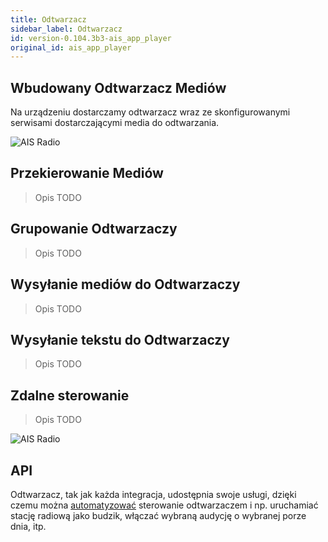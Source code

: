 ```yaml
---
title: Odtwarzacz
sidebar_label: Odtwarzacz
id: version-0.104.3b3-ais_app_player
original_id: ais_app_player
---
```


## Wbudowany Odtwarzacz Mediów

Na urządzeniu dostarczamy odtwarzacz wraz ze skonfigurowanymi serwisami dostarczającymi media do odtwarzania.

![AIS Radio](/AIS-docs/img/en/frontend/ais_exo_player.png)

## Przekierowanie Mediów

> Opis TODO


## Grupowanie Odtwarzaczy

> Opis TODO

## Wysyłanie mediów do Odtwarzaczy

> Opis TODO

## Wysyłanie tekstu do Odtwarzaczy

> Opis TODO

## Zdalne sterowanie

> Opis TODO

![AIS Radio](/AIS-docs/img/en/frontend/ais_exo_mobile.png)

## API

Odtwarzacz, tak jak każda integracja, udostępnia swoje usługi, dzięki czemu można [automatyzować](/AIS-docs/docs/en/next/ais_bramka_automation.html) sterowanie odtwarzaczem i np. uruchamiać stację radiową jako budzik, włączać wybraną audycję o wybranej porze dnia, itp.
